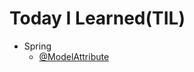 Today I Learned(TIL)
====================
* Spring
    * [@ModelAttribute](Spring/ModelAttribute.md)